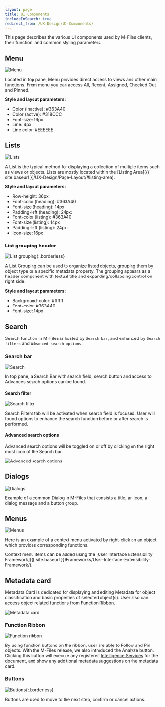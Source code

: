 ```yaml
---
layout: page
title: UI Components
includeInSearch: true
redirect_from: /UX-Design/UI-Components/
---
```


This page describes the various UI components used by M-Files clients, their function, and common styling parameters.

## Menu

![Menu](Menu.png)

Located in top pane, Menu provides direct access to views and other main functions. From menu you can access All, Recent, Assigned, Checked Out and Pinned.

**Style and layout parameters:**  

* Color (inactive): #363A40
* Color (active): #318CCC
* Font-size: 16px
* Line: 4px
* Line color: #EEEEEE

## Lists

![Lists](Lists.png)

A List is the typical method for displaying a collection of multiple items such as views or objects. Lists are mostly located within the [Listing Area]({{ site.baseurl }}/UX-Design/Page-Layout/#listing-area).

**Style and layout parameters:**  

* Row-height: 36px
* Font-color (heading): #363A40
* Font-size (heading): 14px
* Padding-left (heading): 24px:
* Font-color (listing): #363A40
* Font-size (listing): 14px
* Padding-left (listing): 24px:
* Icon-size: 16px

### List grouping header

![List grouping](UI-components-list-grouping.png){:.borderless}

A List Grouping can be used to organize listed objects, grouping them by object type or a specific metadata property. The grouping appears as a header component with textual title and expanding/collapsing control on right side.

**Style and layout parameters:**  

* Background-color: #ffffff
* Font-color: #363A40
* Font-size: 14px

## Search 

Search function in M-Files is hosted by `Search bar`, and enhanced by `Search filters` and `Advanced search options`.  

### Search bar

![Search](Search.png)

In top pane, a Search Bar with search field, search button and access to Advances search options can be found.

#### Search filter

![Search filter](Search-filter.png)

Search Filters tab will be activated when search field is focused. User will found options to enhance the search function before or after search is performed.

#### Advanced search options

Advanced search options will be toggled on or off by clicking on the right most icon of the Search bar.

![Advanced search options](Advanced-search.png)

## Dialogs 

![Dialogs](Dialogs.png)

Example of a common Dialog in M-Files that consists a title, an icon, a dialog message and a button group.

## Menus

![Menus](UI-menu.png)

Here is an example of a context menu activated by right-click on an object which provides corresponding functions.  

Context menu items can be added using the [User Interface Extensibility Framework]({{ site.baseurl }}/Frameworks/User-Interface-Extensibility-Framework/).
 
## Metadata card 

Metadata Card is dedicated for displaying and editing Metadata for object classification and basic properties of selected object(s). User also can access object related functions from Function Ribbon.

![Metadata card](Metadata-card.png)

### Function Ribbon 

![Function ribbon](Function-ribbon.png)

By using function buttons on the ribbon, user are able to Follow and Pin objects. With the M-Files release, we also introduced the Analyze button. Clicking this button will execute any registered [Intelligence Services](https://www.m-files.com/user-guide/latest/eng/intelligence_services.html) for the document, and show any additional metadata suggestions on the metadata card.

### Buttons

![Buttons](Buttons.png){:.borderless}

Buttons are used to move to the next step, confirm or cancel actions.
